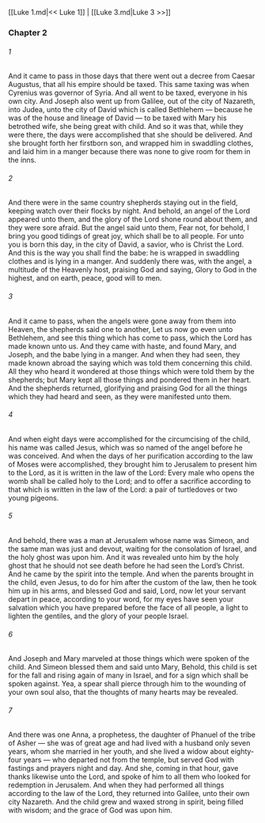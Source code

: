[[Luke 1.md|<< Luke 1]]  |  [[Luke 3.md|Luke 3 >>]]

### Chapter 2
###### 1
And it came to pass in those days that there went out a decree from Caesar Augustus, that all his empire should be taxed. This same taxing was when Cyrenius was governor of Syria. And all went to be taxed, everyone in his own city. And Joseph also went up from Galilee, out of the city of Nazareth, into Judea, unto the city of David which is called Bethlehem — because he was of the house and lineage of David — to be taxed with Mary his betrothed wife, she being great with child. And so it was that, while they were there, the days were accomplished that she should be delivered. And she brought forth her firstborn son, and wrapped him in swaddling clothes, and laid him in a manger because there was none to give room for them in the inns.

###### 2
And there were in the same country shepherds staying out in the field, keeping watch over their flocks by night. And behold, an angel of the Lord appeared unto them, and the glory of the Lord shone round about them, and they were sore afraid. But the angel said unto them, Fear not, for behold, I bring you good tidings of great joy, which shall be to all people. For unto you is born this day, in the city of David, a savior, who is Christ the Lord. And this is the way you shall find the babe: he is wrapped in swaddling clothes and is lying in a manger. And suddenly there was, with the angel, a multitude of the Heavenly host, praising God and saying, Glory to God in the highest, and on earth, peace, good will to men.

###### 3
And it came to pass, when the angels were gone away from them into Heaven, the shepherds said one to another, Let us now go even unto Bethlehem, and see this thing which has come to pass, which the Lord has made known unto us. And they came with haste, and found Mary, and Joseph, and the babe lying in a manger. And when they had seen, they made known abroad the saying which was told them concerning this child. All they who heard it wondered at those things which were told them by the shepherds; but Mary kept all those things and pondered them in her heart. And the shepherds returned, glorifying and praising God for all the things which they had heard and seen, as they were manifested unto them.

###### 4
And when eight days were accomplished for the circumcising of the child, his name was called Jesus, which was so named of the angel before he was conceived. And when the days of her purification according to the law of Moses were accomplished, they brought him to Jerusalem to present him to the Lord, as it is written in the law of the Lord: Every male who opens the womb shall be called holy to the Lord; and to offer a sacrifice according to that which is written in the law of the Lord: a pair of turtledoves or two young pigeons.

###### 5
And behold, there was a man at Jerusalem whose name was Simeon, and the same man was just and devout, waiting for the consolation of Israel, and the holy ghost was upon him. And it was revealed unto him by the holy ghost that he should not see death before he had seen the Lord’s Christ. And he came by the spirit into the temple. And when the parents brought in the child, even Jesus, to do for him after the custom of the law, then he took him up in his arms, and blessed God and said, Lord, now let your servant depart in peace, according to your word, for my eyes have seen your salvation which you have prepared before the face of all people, a light to lighten the gentiles, and the glory of your people Israel.

###### 6
And Joseph and Mary marveled at those things which were spoken of the child. And Simeon blessed them and said unto Mary, Behold, this child is set for the fall and rising again of many in Israel, and for a sign which shall be spoken against. Yea, a spear shall pierce through him to the wounding of your own soul also, that the thoughts of many hearts may be revealed.

###### 7
And there was one Anna, a prophetess, the daughter of Phanuel of the tribe of Asher — she was of great age and had lived with a husband only seven years, whom she married in her youth, and she lived a widow about eighty-four years — who departed not from the temple, but served God with fastings and prayers night and day. And she, coming in that hour, gave thanks likewise unto the Lord, and spoke of him to all them who looked for redemption in Jerusalem. And when they had performed all things according to the law of the Lord, they returned into Galilee, unto their own city Nazareth. And the child grew and waxed strong in spirit, being filled with wisdom; and the grace of God was upon him.